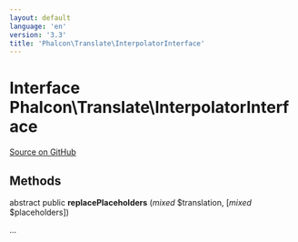 ```yaml
---
layout: default
language: 'en'
version: '3.3'
title: 'Phalcon\Translate\InterpolatorInterface'
---
```

# Interface **Phalcon\Translate\InterpolatorInterface**

<a href="https://github.com/phalcon/cphalcon/tree/v3.3.0/phalcon/translate/interpolatorinterface.zep" class="btn btn-default btn-sm">Source on GitHub</a>

## Methods
abstract public  **replacePlaceholders** (*mixed* $translation, [*mixed* $placeholders])

...


